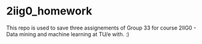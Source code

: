 # 2iig0_homework

This repo is used to save three assignements of Group 33 for course 2IIG0 - Data mining and machine learning at TU/e with. :)
